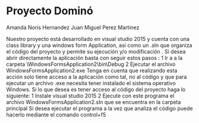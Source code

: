 # Proyecto Dominó

Amanda Noris Hernandez
Juan Miguel Perez Martinez

Nuestro proyecto está desarrollado en visual studio 2015 y cuenta con una class library y una windows form Application, así como un .sln que organiza el código del proyecto y permite su ejecución y/o modificación . Si desea abrir directamente la aplicación basta con seguir estos pasos :
1 Ir a a la carpeta \WindowsFormsApplication2\bin\Debug 
2 Ejecutar el archivo WindowsFormsApplication2.exe 
Tenga en cuenta que realizando esta acción solo tiene acceso a la aplicación como tal, no al código y que para ejecutar un archivo .exe necesita tener instalado el sistema operativo Windows.
 Si lo que desea es tener acceso al código del proyecto haga lo siguiente:
1 Instale visual studio 2015
2 Ejecute con este programa el archivo WindowsFormsApplication2.sln que se encuentra en la carpeta principal
 Si desea ejecutar el programa a la vez que analiza el código puede hacerlo mediante el comando control+f5
